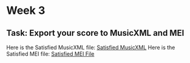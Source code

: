 # Week 3 

## Task: Export your score to MusicXML and MEI
Here is the Satisfied MusicXML file: [Satisfied MusicXML](SXML.txt)
Here is the Satisfied MEI file: [Satisfied MEI File](SXMLMEI)
